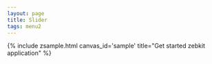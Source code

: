 ```yaml
---
layout: page
title: Slider 
tags: menu2
---
```


<script type="text/javascript" src="../build/zebkit.js">  
</script>

{% include zsample.html canvas_id='sample' title="Get started zebkit application" %}

<script>
zebkit.require("ui", "layout", "draw", function(ui, layout, draw) {
    var s1 = new ui.Slider();
    var s2 = new ui.Slider();
    var s3 = new ui.Slider("vertical");
    var s4 = new ui.Slider();

    s2.setRuler(new ui.LinearRulerPan());
    s3.setRuler(new ui.PointRulerPan("vertical").
    setPointsGenerator(new ui.PointRulerPan.PointsGenerator([
        function pointValue(ruler, index) {
            console.log("index = " + index);

            var min = ruler.getMin();
            var max = ruler.getMax();
            if (index === 0) {
                return min;
            } else if (index === 2) {
                return max;
            } else if (index === 1) {
                return min + (2 * (max - min)) / 3;
            } else {
                return null;
            }
        }
    ])));
    s3.ruler.showNumbers();
    s3.ruler.setStrokeSize(8);
    s3.ruler.setColor("orange");
    s3.ruler.lineWidth = 3;
    s3.ruler.setLabelsRender(new ui.RulerPan.NumLabels([
        function getView(t, value) {
            var v = this.$supera(arguments);
            if (v !== null) {
                if (value < 100  && value > 0) {
                    v.setValue(Math.round(value) + "*");
                    v.setColor("red");
                    return v;
                }
            }
            v.setColor("orange");
            return v;
        }
    ]));

    var root = new ui.zCanvas("sample", 400, 300).root;
    root.properties({
        border:  "plain",
        padding: 8,
        layout:  new layout.GridLayout(2, 2),
        kids  : [
            s1,
            s2,
            s3,
            s4
        ]
    });
});
</script>

